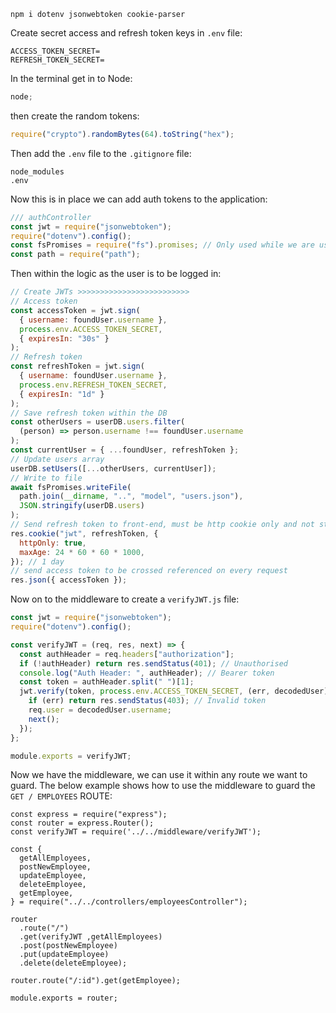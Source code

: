 ```
npm i dotenv jsonwebtoken cookie-parser
```

Create secret access and refresh token keys in `.env` file:

```
ACCESS_TOKEN_SECRET=
REFRESH_TOKEN_SECRET=
```

In the terminal get in to Node:

```js
node;
```

then create the random tokens:

```js
require("crypto").randomBytes(64).toString("hex");
```

Then add the `.env` file to the `.gitignore` file:

```
node_modules
.env
```

Now this is in place we can add auth tokens to the application:

```js
/// authController
const jwt = require("jsonwebtoken");
require("dotenv").config();
const fsPromises = require("fs").promises; // Only used while we are using a file as a proxy db
const path = require("path");
```

Then within the logic as the user is to be logged in:

```js
// Create JWTs >>>>>>>>>>>>>>>>>>>>>>>>>
// Access token
const accessToken = jwt.sign(
  { username: foundUser.username },
  process.env.ACCESS_TOKEN_SECRET,
  { expiresIn: "30s" }
);
// Refresh token
const refreshToken = jwt.sign(
  { username: foundUser.username },
  process.env.REFRESH_TOKEN_SECRET,
  { expiresIn: "1d" }
);
// Save refresh token within the DB
const otherUsers = userDB.users.filter(
  (person) => person.username !== foundUser.username
);
const currentUser = { ...foundUser, refreshToken };
// Update users array
userDB.setUsers([...otherUsers, currentUser]);
// Write to file
await fsPromises.writeFile(
  path.join(__dirname, "..", "model", "users.json"),
  JSON.stringify(userDB.users)
);
// Send refresh token to front-end, must be http cookie only and not stored in local storage
res.cookie("jwt", refreshToken, {
  httpOnly: true,
  maxAge: 24 * 60 * 60 * 1000,
}); // 1 day
// send access token to be crossed referenced on every request
res.json({ accessToken });
```

Now on to the middleware to create a `verifyJWT.js` file:

```js
const jwt = require("jsonwebtoken");
require("dotenv").config();

const verifyJWT = (req, res, next) => {
  const authHeader = req.headers["authorization"];
  if (!authHeader) return res.sendStatus(401); // Unauthorised
  console.log("Auth Header: ", authHeader); // Bearer token
  const token = authHeader.split(" ")[1];
  jwt.verify(token, process.env.ACCESS_TOKEN_SECRET, (err, decodedUser) => {
    if (err) return res.sendStatus(403); // Invalid token
    req.user = decodedUser.username;
    next();
  });
};

module.exports = verifyJWT;
```

Now we have the middleware, we can use it within any route we want to guard.
The below example shows how to use the middleware to guard the `GET / EMPLOYEES` ROUTE:

```JS
const express = require("express");
const router = express.Router();
const verifyJWT = require('../../middleware/verifyJWT');

const {
  getAllEmployees,
  postNewEmployee,
  updateEmployee,
  deleteEmployee,
  getEmployee,
} = require("../../controllers/employeesController");

router
  .route("/")
  .get(verifyJWT ,getAllEmployees)
  .post(postNewEmployee)
  .put(updateEmployee)
  .delete(deleteEmployee);

router.route("/:id").get(getEmployee);

module.exports = router;
```
